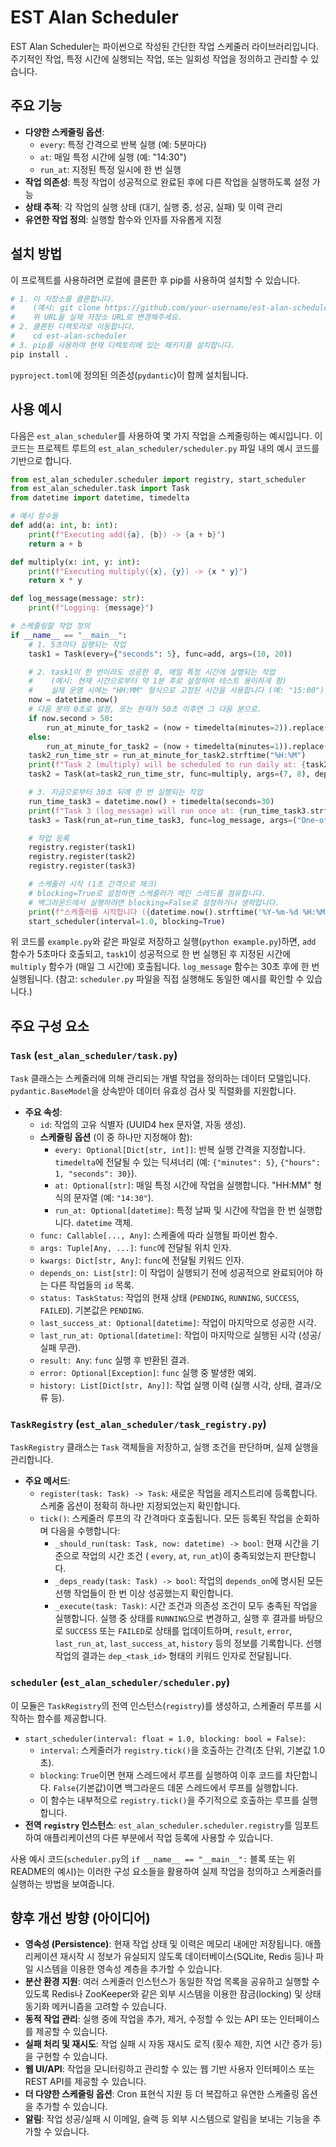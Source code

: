 # EST Alan Scheduler

EST Alan Scheduler는 파이썬으로 작성된 간단한 작업 스케줄러 라이브러리입니다. 주기적인 작업, 특정 시간에 실행되는 작업, 또는 일회성 작업을 정의하고 관리할 수 있습니다.

## 주요 기능

-   **다양한 스케줄링 옵션**:
    -   `every`: 특정 간격으로 반복 실행 (예: 5분마다)
    -   `at`: 매일 특정 시간에 실행 (예: "14:30")
    -   `run_at`: 지정된 특정 일시에 한 번 실행
-   **작업 의존성**: 특정 작업이 성공적으로 완료된 후에 다른 작업을 실행하도록 설정 가능
-   **상태 추적**: 각 작업의 실행 상태 (대기, 실행 중, 성공, 실패) 및 이력 관리
-   **유연한 작업 정의**: 실행할 함수와 인자를 자유롭게 지정

## 설치 방법

이 프로젝트를 사용하려면 로컬에 클론한 후 pip를 사용하여 설치할 수 있습니다.

```bash
# 1. 이 저장소를 클론합니다.
#    (예시: git clone https://github.com/your-username/est-alan-scheduler.git)
#    위 URL을 실제 저장소 URL로 변경해주세요.
# 2. 클론된 디렉토리로 이동합니다.
#    cd est-alan-scheduler
# 3. pip를 사용하여 현재 디렉토리에 있는 패키지를 설치합니다.
pip install .
```
`pyproject.toml`에 정의된 의존성(`pydantic`)이 함께 설치됩니다.

## 사용 예시

다음은 `est_alan_scheduler`를 사용하여 몇 가지 작업을 스케줄링하는 예시입니다. 이 코드는 프로젝트 루트의 `est_alan_scheduler/scheduler.py` 파일 내의 예시 코드를 기반으로 합니다.

```python
from est_alan_scheduler.scheduler import registry, start_scheduler
from est_alan_scheduler.task import Task
from datetime import datetime, timedelta

# 예시 함수들
def add(a: int, b: int):
    print(f"Executing add({a}, {b}) -> {a + b}")
    return a + b

def multiply(x: int, y: int):
    print(f"Executing multiply({x}, {y}) -> {x * y}")
    return x * y

def log_message(message: str):
    print(f"Logging: {message}")

# 스케줄링할 작업 정의
if __name__ == "__main__":
    # 1. 5초마다 실행되는 작업
    task1 = Task(every={"seconds": 5}, func=add, args=(10, 20))

    # 2. task1이 한 번이라도 성공한 후, 매일 특정 시간에 실행되는 작업
    #    (예시: 현재 시간으로부터 약 1분 후로 설정하여 테스트 용이하게 함)
    #    실제 운영 시에는 "HH:MM" 형식으로 고정된 시간을 사용합니다 (예: "15:00").
    now = datetime.now()
    # 다음 분의 0초로 설정, 또는 현재가 50초 이후면 그 다음 분으로.
    if now.second > 50:
        run_at_minute_for_task2 = (now + timedelta(minutes=2)).replace(second=0, microsecond=0)
    else:
        run_at_minute_for_task2 = (now + timedelta(minutes=1)).replace(second=0, microsecond=0)
    task2_run_time_str = run_at_minute_for_task2.strftime("%H:%M")
    print(f"Task 2 (multiply) will be scheduled to run daily at: {task2_run_time_str}, after task1 succeeds.")
    task2 = Task(at=task2_run_time_str, func=multiply, args=(7, 8), depends_on=[task1.id])

    # 3. 지금으로부터 30초 뒤에 한 번 실행되는 작업
    run_time_task3 = datetime.now() + timedelta(seconds=30)
    print(f"Task 3 (log_message) will run once at: {run_time_task3.strftime('%Y-%m-%d %H:%M:%S')}")
    task3 = Task(run_at=run_time_task3, func=log_message, args=("One-off task executed!",))

    # 작업 등록
    registry.register(task1)
    registry.register(task2)
    registry.register(task3)

    # 스케줄러 시작 (1초 간격으로 체크)
    # blocking=True로 설정하면 스케줄러가 메인 스레드를 점유합니다.
    # 백그라운드에서 실행하려면 blocking=False로 설정하거나 생략합니다.
    print(f"스케줄러를 시작합니다 ({datetime.now().strftime('%Y-%m-%d %H:%M:%S')})... (Ctrl+C로 종료)")
    start_scheduler(interval=1.0, blocking=True)
```

위 코드를 `example.py`와 같은 파일로 저장하고 실행(`python example.py`)하면, `add` 함수가 5초마다 호출되고, `task1`이 성공적으로 한 번 실행된 후 지정된 시간에 `multiply` 함수가 (매일 그 시간에) 호출됩니다. `log_message` 함수는 30초 후에 한 번 실행됩니다.
(참고: `scheduler.py` 파일을 직접 실행해도 동일한 예시를 확인할 수 있습니다.)

## 주요 구성 요소

### `Task` (`est_alan_scheduler/task.py`)

`Task` 클래스는 스케줄러에 의해 관리되는 개별 작업을 정의하는 데이터 모델입니다. `pydantic.BaseModel`을 상속받아 데이터 유효성 검사 및 직렬화를 지원합니다.

-   **주요 속성**:
    -   `id`: 작업의 고유 식별자 (UUID4 hex 문자열, 자동 생성).
    -   **스케줄링 옵션** (이 중 하나만 지정해야 함):
        -   `every: Optional[Dict[str, int]]`: 반복 실행 간격을 지정합니다. `timedelta`에 전달될 수 있는 딕셔너리 (예: `{"minutes": 5}`, `{"hours": 1, "seconds": 30}`).
        -   `at: Optional[str]`: 매일 특정 시간에 작업을 실행합니다. "HH:MM" 형식의 문자열 (예: `"14:30"`).
        -   `run_at: Optional[datetime]`: 특정 날짜 및 시간에 작업을 한 번 실행합니다. `datetime` 객체.
    -   `func: Callable[..., Any]`: 스케줄에 따라 실행될 파이썬 함수.
    -   `args: Tuple[Any, ...]`: `func`에 전달될 위치 인자.
    -   `kwargs: Dict[str, Any]`: `func`에 전달될 키워드 인자.
    -   `depends_on: List[str]`: 이 작업이 실행되기 전에 성공적으로 완료되어야 하는 다른 작업들의 `id` 목록.
    -   `status: TaskStatus`: 작업의 현재 상태 (`PENDING`, `RUNNING`, `SUCCESS`, `FAILED`). 기본값은 `PENDING`.
    -   `last_success_at: Optional[datetime]`: 작업이 마지막으로 성공한 시각.
    -   `last_run_at: Optional[datetime]`: 작업이 마지막으로 실행된 시각 (성공/실패 무관).
    -   `result: Any`: `func` 실행 후 반환된 결과.
    -   `error: Optional[Exception]`: `func` 실행 중 발생한 예외.
    -   `history: List[Dict[str, Any]]`: 작업 실행 이력 (실행 시각, 상태, 결과/오류 등).

### `TaskRegistry` (`est_alan_scheduler/task_registry.py`)

`TaskRegistry` 클래스는 `Task` 객체들을 저장하고, 실행 조건을 판단하며, 실제 실행을 관리합니다.

-   **주요 메서드**:
    -   `register(task: Task) -> Task`: 새로운 작업을 레지스트리에 등록합니다. 스케줄 옵션이 정확히 하나만 지정되었는지 확인합니다.
    -   `tick()`: 스케줄러 루프의 각 간격마다 호출됩니다. 모든 등록된 작업을 순회하며 다음을 수행합니다:
        -   `_should_run(task: Task, now: datetime) -> bool`: 현재 시간을 기준으로 작업의 시간 조건 ( `every`, `at`, `run_at`)이 충족되었는지 판단합니다.
        -   `_deps_ready(task: Task) -> bool`: 작업의 `depends_on`에 명시된 모든 선행 작업들이 한 번 이상 성공했는지 확인합니다.
        -   `_execute(task: Task)`: 시간 조건과 의존성 조건이 모두 충족된 작업을 실행합니다. 실행 중 상태를 `RUNNING`으로 변경하고, 실행 후 결과를 바탕으로 `SUCCESS` 또는 `FAILED`로 상태를 업데이트하며, `result`, `error`, `last_run_at`, `last_success_at`, `history` 등의 정보를 기록합니다. 선행 작업의 결과는 `dep_<task_id>` 형태의 키워드 인자로 전달됩니다.

### `scheduler` (`est_alan_scheduler/scheduler.py`)

이 모듈은 `TaskRegistry`의 전역 인스턴스(`registry`)를 생성하고, 스케줄러 루프를 시작하는 함수를 제공합니다.

-   `start_scheduler(interval: float = 1.0, blocking: bool = False)`:
    -   `interval`: 스케줄러가 `registry.tick()`을 호출하는 간격(초 단위, 기본값 1.0초).
    -   `blocking`: `True`이면 현재 스레드에서 루프를 실행하여 이후 코드를 차단합니다. `False`(기본값)이면 백그라운드 데몬 스레드에서 루프를 실행합니다.
    -   이 함수는 내부적으로 `registry.tick()`을 주기적으로 호출하는 루프를 실행합니다.
-   **전역 `registry` 인스턴스**: `est_alan_scheduler.scheduler.registry`를 임포트하여 애플리케이션의 다른 부분에서 작업 등록에 사용할 수 있습니다.

사용 예시 코드(`scheduler.py`의 `if __name__ == "__main__":` 블록 또는 위 README의 예시)는 이러한 구성 요소들을 활용하여 실제 작업을 정의하고 스케줄러를 실행하는 방법을 보여줍니다.

## 향후 개선 방향 (아이디어)

-   **영속성 (Persistence)**: 현재 작업 상태 및 이력은 메모리 내에만 저장됩니다. 애플리케이션 재시작 시 정보가 유실되지 않도록 데이터베이스(SQLite, Redis 등)나 파일 시스템을 이용한 영속성 계층을 추가할 수 있습니다.
-   **분산 환경 지원**: 여러 스케줄러 인스턴스가 동일한 작업 목록을 공유하고 실행할 수 있도록 Redis나 ZooKeeper와 같은 외부 시스템을 이용한 잠금(locking) 및 상태 동기화 메커니즘을 고려할 수 있습니다.
-   **동적 작업 관리**: 실행 중에 작업을 추가, 제거, 수정할 수 있는 API 또는 인터페이스를 제공할 수 있습니다.
-   **실패 처리 및 재시도**: 작업 실패 시 자동 재시도 로직 (횟수 제한, 지연 시간 증가 등)을 구현할 수 있습니다.
-   **웹 UI/API**: 작업을 모니터링하고 관리할 수 있는 웹 기반 사용자 인터페이스 또는 REST API를 제공할 수 있습니다.
-   **더 다양한 스케줄링 옵션**: Cron 표현식 지원 등 더 복잡하고 유연한 스케줄링 옵션을 추가할 수 있습니다.
-   **알림**: 작업 성공/실패 시 이메일, 슬랙 등 외부 시스템으로 알림을 보내는 기능을 추가할 수 있습니다.
